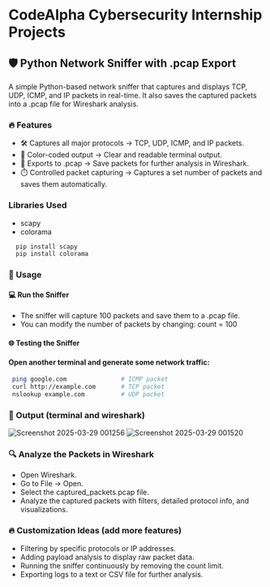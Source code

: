 # CodeAlpha Cybersecurity Internship Projects
## 🛡️ Python Network Sniffer with .pcap Export
A simple Python-based network sniffer that captures and displays TCP, UDP, ICMP, and IP packets in real-time. It also saves the captured packets into a .pcap file for Wireshark analysis.
### 🔥 Features
- 🛠️ Captures all major protocols → TCP, UDP, ICMP, and IP packets.
- 🎨 Color-coded output → Clear and readable terminal output.
- 📄 Exports to .pcap → Save packets for further analysis in Wireshark.
- ⏱️ Controlled packet capturing → Captures a set number of packets and saves them automatically.
### Libraries Used
- scapy
- colorama
```bash
  pip install scapy
  pip install colorama
```
### 🚀 Usage
#### 💻 Run the Sniffer
- The sniffer will capture 100 packets and save them to a .pcap file.
- You can modify the number of packets by changing: count = 100
#### 🌐 Testing the Sniffer
#### Open another terminal and generate some network traffic:
```bash
 ping google.com               # ICMP packet  
 curl http://example.com       # TCP packet  
 nslookup example.com          # UDP packet
```
### 📄 Output (terminal and wireshark)
![Screenshot 2025-03-29 001256](https://github.com/user-attachments/assets/2a2f563b-85aa-47d8-8fee-dca6d12f9acd)
![Screenshot 2025-03-29 001520](https://github.com/user-attachments/assets/88377afd-a624-4bab-afd0-5f07d7d29ee0)
### 🔍 Analyze the Packets in Wireshark
- Open Wireshark.
- Go to File → Open.
- Select the captured_packets.pcap file.
- Analyze the captured packets with filters, detailed protocol info, and visualizations.
### 🔥 Customization Ideas (add more features)
- Filtering by specific protocols or IP addresses.
- Adding payload analysis to display raw packet data.
- Running the sniffer continuously by removing the count limit.
- Exporting logs to a text or CSV file for further analysis.










